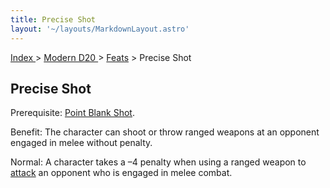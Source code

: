 ```yaml
---
title: Precise Shot
layout: '~/layouts/MarkdownLayout.astro'
---
```


[ Index ](/) > [ Modern D20 ](/modern.d20.srd) > [Feats](/modern.d20.srd/feats) > Precise Shot

## Precise Shot

Prerequisite: [Point Blank Shot](/modern.d20.srd/feats/point.blank.shot).

Benefit: The character can shoot or throw ranged weapons at an opponent
engaged in melee without penalty.

Normal: A character takes a –4 penalty when using a ranged weapon to
[attack](/modern.d20.srd/combat/attack.roll) an opponent who is engaged in
melee combat.

